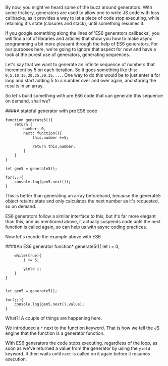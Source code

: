 By now, you might've heard some of the buzz around generators. With some trickery, generators are used to allow one to write JS code with less callbacks, as it provides a way to let a piece of code stop executing, while retaining it's state (closures and stack), until something resumes it.

If you google something along the lines of 'ES6 generators callbacks', you will find a lot of libraries and articles that show you how to make async programming a bit more pleasant through the help of ES6 generators. For our purposes here, we're going to ignore that aspect for now and have a look at the purest use of generators, generating sequences.

Let's say that we want to generate an infinite sequence of numbers that increment by 5 on each iteration. So it goes something like this: `0,5,10,15,20,25,30,35....`.
One way to do this would be to just enter a for loop and start adding 5 to a number over and over again, and storing the results in an array.

So let's build something with pre ES6 code that can generate this sequence on demand, shall we?

####A stateful generator with pre ES6 code

	function generate5(){
		return {
			number: 0,
			next: function(){
				this.number +=5;
				
				return this.number;
			}
		}
	}

	let gen5 = generate5();
	
	for(;;){
		console.log(gen5.next());
	}


This is better than generating an array beforehand, because the generate5 object retains state and only calculates the next number as it's requested, so on demand.

ES6 generators follow a similar interface to this, but it's far more elegant than this, and as mentioned above, it actually suspends code until the next function is called again, so can help us with async coding practices.

Now let's recode the example above with ES6.

####An ES6 generator
	function* generate5(){
	    let i = 0;
	    
	    while(true){
	    	i += 5;
	    	
	    	yield i;
		}
	}


	let gen5 = generate5();
	
	for(;;){
		console.log(gen5.next().value);
	}

What?! A couple of things are happening here.

We introduced a `*` next to the function keyword. That is how we tell the JS engine that the function is a generator function.

With ES6 generators the code stops executing, regardless of the loop, as soon as we've returned a value from the generator by using the `yield` keyword. It then waits until `next` is called on it again before it resumes execution.
